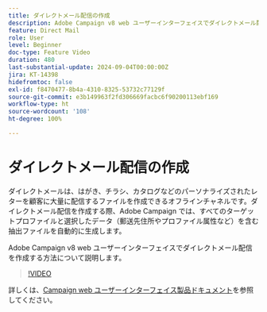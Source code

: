 ```yaml
---
title: ダイレクトメール配信の作成
description: Adobe Campaign v8 web ユーザーインターフェイスでダイレクトメール配信を作成する方法について説明します。
feature: Direct Mail
role: User
level: Beginner
doc-type: Feature Video
duration: 480
last-substantial-update: 2024-09-04T00:00:00Z
jira: KT-14398
hidefromtoc: false
exl-id: f8470477-8b4a-4310-8325-53732c77129f
source-git-commit: e3b149963f2fd306669facbc6f90200113ebf169
workflow-type: ht
source-wordcount: '108'
ht-degree: 100%

---
```


# ダイレクトメール配信の作成

ダイレクトメールは、はがき、チラシ、カタログなどのパーソナライズされたレターを顧客に大量に配信するファイルを作成できるオフラインチャネルです。ダイレクトメール配信を作成する際、Adobe Campaign では、すべてのターゲットプロファイルと選択したデータ（郵送先住所やプロファイル属性など）を含む抽出ファイルを自動的に生成します。

Adobe Campaign v8 web ユーザーインターフェイスでダイレクトメール配信を作成する方法について説明します。

>[!VIDEO](https://video.tv.adobe.com/v/3433316/?learn=on)

詳しくは、[Campaign web ユーザーインターフェイス製品ドキュメント](https://experienceleague.adobe.com/ja/docs/campaign-web/v8/msg/direct-mail/gs-direct-mail)を参照してください。
